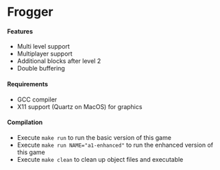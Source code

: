 # Frogger

#### Features
- Multi level support
- Multiplayer support
- Additional blocks after level 2
- Double buffering

#### Requirements
- GCC compiler
- X11 support (Quartz on MacOS) for graphics

#### Compilation
- Execute `make run` to run the basic version of this game
- Execute `make run NAME="a1-enhanced"` to run the enhanced version of this game
- Execute `make clean` to clean up object files and executable
